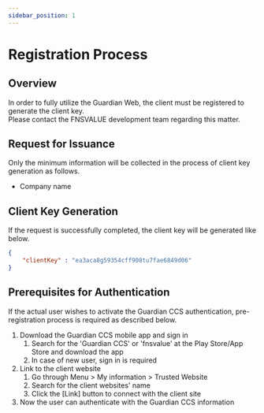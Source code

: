 ```yaml
---
sidebar_position: 1
---
```

# Registration Process

## Overview

In order to fully utilize the Guardian Web, the client must be registered to generate the client key.   
Please contact the FNSVALUE development team regarding this matter.

## Request for Issuance
Only the minimum information will be collected in the process of client key generation as follows.
 - Company name
 
## Client Key Generation
If the request is successfully completed, the client key will be generated like below.

``` json
{
    "clientKey" : "ea3aca8g59354cff908tu7fae6849d06"
}
```

## Prerequisites for Authentication

If the actual user wishes to activate the Guardian CCS authentication, pre-registration process is required as described below.

1. Download the Guardian CCS mobile app and sign in
   1. Search for the 'Guardian CCS' or 'fnsvalue' at the Play Store/App Store and download the app
   2. In case of new user, sign in is required
2. Link to the client website   
   1. Go through Menu > My information > Trusted Website
   2. Search for the client websites' name
   3. Click the [Link] button to connect with the client site
3. Now the user can authenticate with the Guardian CCS information

